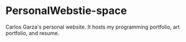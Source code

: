 # PersonalWebstie-space
Carlos Garza's personal website. It hosts my programming portfolio, art portfolio, and resume.
